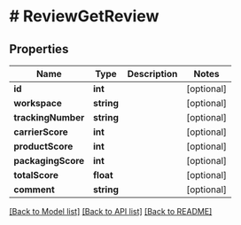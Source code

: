 # # ReviewGetReview

## Properties

Name | Type | Description | Notes
------------ | ------------- | ------------- | -------------
**id** | **int** |  | [optional] 
**workspace** | **string** |  | [optional] 
**trackingNumber** | **string** |  | [optional] 
**carrierScore** | **int** |  | [optional] 
**productScore** | **int** |  | [optional] 
**packagingScore** | **int** |  | [optional] 
**totalScore** | **float** |  | [optional] 
**comment** | **string** |  | [optional] 

[[Back to Model list]](../../README.md#documentation-for-models) [[Back to API list]](../../README.md#documentation-for-api-endpoints) [[Back to README]](../../README.md)


